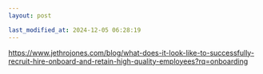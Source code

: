 ```yaml
---
layout: post

last_modified_at: 2024-12-05 06:28:19
---
```

https://www.jethrojones.com/blog/what-does-it-look-like-to-successfully-recruit-hire-onboard-and-retain-high-quality-employees?rq=onboarding
